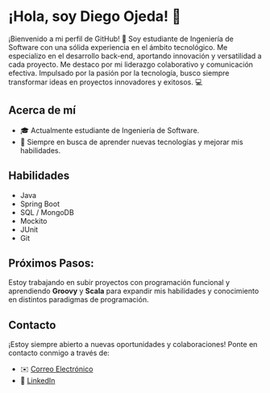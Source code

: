 # ¡Hola, soy Diego Ojeda! 👋

¡Bienvenido a mi perfil de GitHub! 🚀 Soy estudiante de Ingeniería de Software con una sólida experiencia en el ámbito tecnológico. Me especializo en el desarrollo back-end, aportando innovación y versatilidad a cada proyecto. Me destaco por mi liderazgo colaborativo y comunicación efectiva. Impulsado por la pasión por la tecnología, busco siempre transformar ideas en proyectos innovadores y exitosos. 💻


## Acerca de mí
- 🎓 Actualmente estudiante de Ingeniería de Software.
- 🚀 Siempre en busca de aprender nuevas tecnologías y mejorar mis habilidades.


## Habilidades
- Java
- Spring Boot
- SQL / MongoDB
- Mockito
- JUnit
- Git
  


## Próximos Pasos:
Estoy trabajando en subir proyectos con programación funcional y aprendiendo **Groovy** y **Scala** para expandir mis habilidades y conocimiento en distintos paradigmas de programación.


## Contacto
¡Estoy siempre abierto a nuevas oportunidades y colaboraciones! Ponte en contacto conmigo a través de:
- ✉️ [Correo Electrónico](difervif@gmail.com)
- 💬 [LinkedIn](https://www.linkedin.com/in/diego-ojeda123/)



